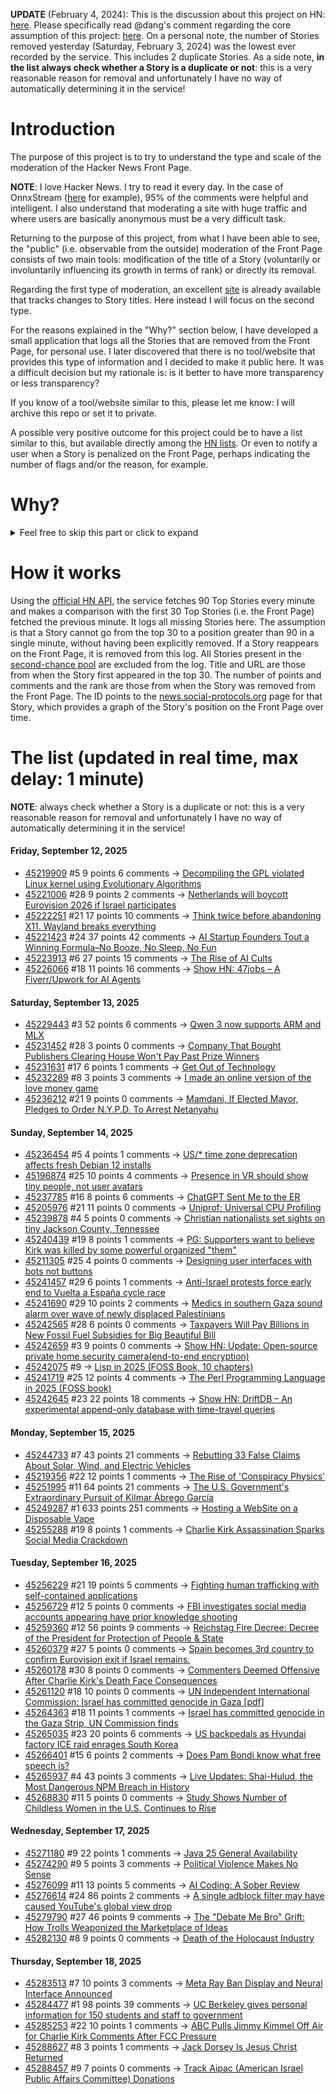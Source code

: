 **UPDATE** (February 4, 2024): This is the discussion about this project on HN: [here](https://news.ycombinator.com/item?id=39230513). Please specifically read @dang's comment regarding the core assumption of this project: [here](https://news.ycombinator.com/item?id=39231537). On a personal note, the number of Stories removed yesterday (Saturday, February 3, 2024) was the lowest ever recorded by the service. This includes 2 duplicate Stories. As a side note, **in the list always check whether a Story is a duplicate or not**: this is a very reasonable reason for removal and unfortunately I have no way of automatically determining it in the service!

# Introduction

The purpose of this project is to try to understand the type and scale of the moderation of the Hacker News Front Page.

**NOTE**: I love Hacker News. I try to read it every day. In the case of OnnxStream ([here](https://news.ycombinator.com/item?id=37752632) for example), 95% of the comments were helpful and intelligent. I also understand that moderating a site with huge traffic and where users are basically anonymous must be a very difficult task.

Returning to the purpose of this project, from what I have been able to see, the "public" (i.e. observable from the outside) moderation of the Front Page consists of two main tools: modification of the title of a Story (voluntarily or involuntarily influencing its growth in terms of rank) or directly its removal.

Regarding the first type of moderation, an excellent [site](https://hackernewstitles.netlify.app/) is already available that tracks changes to Story titles. Here instead I will focus on the second type.

For the reasons explained in the "Why?" section below, I have developed a small application that logs all the Stories that are removed from the Front Page, for personal use. I later discovered that there is no tool/website that provides this type of information and I decided to make it public here. It was a difficult decision but my rationale is: is it better to have more transparency or less transparency?

If you know of a tool/website similar to this, please let me know: I will archive this repo or set it to private.

A possible very positive outcome for this project could be to have a list similar to this, but available directly among the [HN lists](https://news.ycombinator.com/lists). Or even to notify a user when a Story is penalized on the Front Page, perhaps indicating the number of flags and/or the reason, for example.

# Why?

<details>
<summary>Feel free to skip this part or click to expand</summary>

A friend of mine posted two Stories on Hacker News related to OnnxStream (31 days apart), the first related to SDXL Turbo support and the second related to TinyLlama and Mistral 7B support.

In the case of the [first](https://news.ycombinator.com/item?id=38646969), the Story was among the first on the Front Page, until its title was changed from "Stable Diffusion Turbo on a Raspberry Pi Zero 2 generates an image in 29 minutes" to "OnnxStream: Stable Diffusion XL 1.0 Base on a Raspberry Pi Zero 2". This effectively "killed" the Story. One user pointed out that the new title didn't reflect the spirit of the Story (thanks @practice9).

In the case of the [second](https://news.ycombinator.com/item?id=38991145), the Story was in third place on the Front Page, less than an hour after the submission. In this case it was simply removed from the Front Page.

Having discovered this, perplexed, I sent an email to the moderator. @dang, who was very kind and quick in his response, explained to me that the Story had been flagged by users even without being explicitly [flagged], and that he could therefore only hypothesize the causes of the flag. His hypothesis was that (some?) users might be fed up with news related to LLMs.

While I have no reason to doubt Daniel's good faith, it's hard to believe that HN users would be tired of LLM-related news.

So I decided to develop a small console application to determine the frequency of this phenomenon (actually I was also motivated by the prospect of writing some C# code, after more than 2 years of complete abstinence). I subsequently discovered that there were no tools/websites that monitored this specific phenomenon and I therefore decided to make it public here.

</details>

# How it works

Using the [official HN API](https://github.com/HackerNews/API), the service fetches 90 Top Stories every minute and makes a comparison with the first 30 Top Stories (i.e. the Front Page) fetched the previous minute. It logs all missing Stories here. The assumption is that a Story cannot go from the top 30 to a position greater than 90 in a single minute, without having been explicitly removed. If a Story reappears on the Front Page, it is removed from this log. All Stories present in the [second-chance pool](https://news.ycombinator.com/pool) are excluded from the log. Title and URL are those from when the Story first appeared in the top 30. The number of points and comments and the rank are those from when the Story was removed from the Front Page. The ID points to the [news.social-protocols.org](https://news.social-protocols.org) page for that Story, which provides a graph of the Story's position on the Front Page over time.

# The list (updated in real time, max delay: 1 minute)

**NOTE**: always check whether a Story is a duplicate or not: this is a very reasonable reason for removal and unfortunately I have no way of automatically determining it in the service!

#### **Friday, September 12, 2025**
<!-- HN:45219909:start -->
* [45219909](https://news.social-protocols.org/stats?id=45219909) #5 9 points 6 comments -> [Decompiling the GPL violated Linux kernel using Evolutionary Algorithms](https://far.chickenkiller.com/computing/decompiling-the-kernel-using-ea/)<!-- HN:45219909:end --><!-- HN:45221006:start -->
* [45221006](https://news.social-protocols.org/stats?id=45221006) #28 9 points 2 comments -> [Netherlands will boycott Eurovision 2026 if Israel participates](https://nltimes.nl/2025/09/12/netherlands-will-boycott-2026-eurovision-israel-participates-says-broadcaster)<!-- HN:45221006:end --><!-- HN:45222251:start -->
* [45222251](https://news.social-protocols.org/stats?id=45222251) #21 17 points 10 comments -> [Think twice before abandoning X11. Wayland breaks everything](https://gist.github.com/probonopd/9feb7c20257af5dd915e3a9f2d1f2277)<!-- HN:45222251:end --><!-- HN:45221423:start -->
* [45221423](https://news.social-protocols.org/stats?id=45221423) #24 37 points 42 comments -> [AI Startup Founders Tout a Winning Formula–No Booze, No Sleep, No Fun](https://www.wsj.com/business/entrepreneurship/artificial-intelligence-startup-founders-bc730406)<!-- HN:45221423:end --><!-- HN:45223913:start -->
* [45223913](https://news.social-protocols.org/stats?id=45223913) #6 27 points 15 comments -> [The Rise of AI Cults](https://wisewolfmedia.substack.com/p/the-rise-of-ai-cults-truth-terminal)<!-- HN:45223913:end --><!-- HN:45226066:start -->
* [45226066](https://news.social-protocols.org/stats?id=45226066) #18 11 points 16 comments -> [Show HN: 47jobs – A Fiverr/Upwork for AI Agents](https://47jobs.xyz)<!-- HN:45226066:end -->
#### **Saturday, September 13, 2025**<!-- HN:45229443:start -->
* [45229443](https://news.social-protocols.org/stats?id=45229443) #3 52 points 6 comments -> [Qwen 3 now supports ARM and MLX](https://www.alizila.com/qwen-ecosystem-expands-rapidly-accelerating-ai-adoption-across-industries/)<!-- HN:45229443:end --><!-- HN:45231452:start -->
* [45231452](https://news.social-protocols.org/stats?id=45231452) #28 3 points 0 comments -> [Company That Bought Publishers Clearing House Won't Pay Past Prize Winners](https://www.nytimes.com/2025/09/12/business/pch-sweepstakes-bankruptcy-winners-unpaid.html)<!-- HN:45231452:end --><!-- HN:45231631:start -->
* [45231631](https://news.social-protocols.org/stats?id=45231631) #17 6 points 1 comments -> [Get Out of Technology](https://geohot.github.io//blog/jekyll/update/2025/09/13/get-out-of-technology.html)<!-- HN:45231631:end --><!-- HN:45232289:start -->
* [45232289](https://news.social-protocols.org/stats?id=45232289) #8 3 points 3 comments -> [I made an online version of the love money game](https://lovemoney-game.xyz)<!-- HN:45232289:end --><!-- HN:45236212:start -->
* [45236212](https://news.social-protocols.org/stats?id=45236212) #21 9 points 0 comments -> [Mamdani, If Elected Mayor, Pledges to Order N.Y.P.D. To Arrest Netanyahu](https://www.nytimes.com/2025/09/12/nyregion/mamdani-arrest-netanyahu-nyc-mayor.html)<!-- HN:45236212:end -->
#### **Sunday, September 14, 2025**
<!-- HN:45236454:start -->
* [45236454](https://news.social-protocols.org/stats?id=45236454) #5 4 points 1 comments -> [US/* time zone deprecation affects fresh Debian 12 installs](https://rachelbythebay.com/w/2025/09/12/tz/)<!-- HN:45236454:end --><!-- HN:45196874:start -->
* [45196874](https://news.social-protocols.org/stats?id=45196874) #25 10 points 4 comments -> [Presence in VR should show tiny people, not user avatars](https://interconnected.org/home/2022/05/03/landscape)<!-- HN:45196874:end --><!-- HN:45237785:start -->
* [45237785](https://news.social-protocols.org/stats?id=45237785) #16 8 points 6 comments -> [ChatGPT Sent Me to the ER](https://benorenstein.substack.com/p/chatgpt-sent-me-to-the-er)<!-- HN:45237785:end --><!-- HN:45205976:start -->
* [45205976](https://news.social-protocols.org/stats?id=45205976) #21 11 points 0 comments -> [Uniprof: Universal CPU Profiling](https://www.uniprof.sh/)<!-- HN:45205976:end --><!-- HN:45239878:start -->
* [45239878](https://news.social-protocols.org/stats?id=45239878) #4 5 points 0 comments -> [Christian nationalists set sights on tiny Jackson County, Tennessee](https://www.newschannel5.com/news/newschannel-5-investigates/confronting-hate/aiming-to-radicalize-main-street-christian-nationalists-set-sights-on-tiny-jackson-county-tennessee)<!-- HN:45239878:end --><!-- HN:45240439:start -->
* [45240439](https://news.social-protocols.org/stats?id=45240439) #19 8 points 1 comments -> [PG: Supporters want to believe Kirk was killed by some powerful organized "them"](https://twitter.com/paulg/status/1967088969986044238)<!-- HN:45240439:end --><!-- HN:45211305:start -->
* [45211305](https://news.social-protocols.org/stats?id=45211305) #25 4 points 0 comments -> [Designing user interfaces with bots not buttons](https://interconnected.org/home/2022/05/09/npcs)<!-- HN:45211305:end --><!-- HN:45241457:start -->
* [45241457](https://news.social-protocols.org/stats?id=45241457) #29 6 points 1 comments -> [Anti-Israel protests force early end to Vuelta a España cycle race](https://www.reuters.com/sports/pro-palestinian-protests-disrupt-end-vuelta-cycle-race-2025-09-14/)<!-- HN:45241457:end --><!-- HN:45241690:start -->
* [45241690](https://news.social-protocols.org/stats?id=45241690) #29 10 points 2 comments -> [Medics in southern Gaza sound alarm over wave of newly displaced Palestinians](https://www.theguardian.com/world/2025/sep/14/southern-gaza-nasser-medics-displaced-palestinians-fleeing)<!-- HN:45241690:end --><!-- HN:45242565:start -->
* [45242565](https://news.social-protocols.org/stats?id=45242565) #28 6 points 0 comments -> [Taxpayers Will Pay Billions in New Fossil Fuel Subsidies for Big Beautiful Bill](https://www.wired.com/story/us-taxpayers-will-pay-billions-in-new-fossil-fuel-subsidies-thanks-to-the-big-beautiful-bill/)<!-- HN:45242565:end --><!-- HN:45242659:start -->
* [45242659](https://news.social-protocols.org/stats?id=45242659) #3 9 points 0 comments -> [Show HN: Update: Open-source private home security camera(end-to-end encryption)](https://github.com/secluso/secluso)<!-- HN:45242659:end --><!-- HN:45242075:start -->
* [45242075](https://news.social-protocols.org/stats?id=45242075) #9 -> [Lisp in 2025 (FOSS Book, 10 chapters)](https://github.com/cloudstreet-dev/Lisp-in-2025/blob/main/01-introduction.md)<!-- HN:45242075:end --><!-- HN:45241719:start -->
* [45241719](https://news.social-protocols.org/stats?id=45241719) #25 12 points 4 comments -> [The Perl Programming Language in 2025 (FOSS book)](https://github.com/cloudstreet-dev/The-PERL-Programming-Language/blob/main/01-why-perl-still-matters.md)<!-- HN:45241719:end --><!-- HN:45242645:start -->
* [45242645](https://news.social-protocols.org/stats?id=45242645) #23 22 points 18 comments -> [Show HN: DriftDB – An experimental append-only database with time-travel queries](https://github.com/DavidLiedle/DriftDB)<!-- HN:45242645:end -->
#### **Monday, September 15, 2025**
<!-- HN:45244733:start -->
* [45244733](https://news.social-protocols.org/stats?id=45244733) #7 43 points 21 comments -> [Rebutting 33 False Claims About Solar, Wind, and Electric Vehicles](https://scholarship.law.columbia.edu/cgi/viewcontent.cgi?article=1218&context=sabin_climate_change)<!-- HN:45244733:end --><!-- HN:45219356:start -->
* [45219356](https://news.social-protocols.org/stats?id=45219356) #22 12 points 1 comments -> [The Rise of 'Conspiracy Physics'](https://www.wsj.com/science/physics/the-rise-of-conspiracy-physics-dd79fe36)<!-- HN:45219356:end --><!-- HN:45251995:start -->
* [45251995](https://news.social-protocols.org/stats?id=45251995) #11 64 points 21 comments -> [The U.S. Government's Extraordinary Pursuit of Kilmar Ábrego García](https://www.newyorker.com/news/the-lede/the-us-governments-extraordinary-pursuit-of-kilmar-abrego-garcia)<!-- HN:45251995:end --><!-- HN:45249287:start -->
* [45249287](https://news.social-protocols.org/stats?id=45249287) #1 633 points 251 comments -> [Hosting a WebSite on a Disposable Vape](https://bogdanthegeek.github.io/blog/projects/vapeserver/)<!-- HN:45249287:end --><!-- HN:45255288:start -->
* [45255288](https://news.social-protocols.org/stats?id=45255288) #19 8 points 1 comments -> [Charlie Kirk Assassination Sparks Social Media Crackdown](https://www.kenklippenstein.com/p/charlie-kirk-assassination-sparks)<!-- HN:45255288:end -->
#### **Tuesday, September 16, 2025**
<!-- HN:45256229:start -->
* [45256229](https://news.social-protocols.org/stats?id=45256229) #21 19 points 5 comments -> [Fighting human trafficking with self-contained applications](https://lwn.net/SubscriberLink/1036916/2b10f1356b7ab0e7/)<!-- HN:45256229:end --><!-- HN:45256729:start -->
* [45256729](https://news.social-protocols.org/stats?id=45256729) #12 5 points 0 comments -> [FBI investigates social media accounts appearing have prior knowledge shooting](https://thepostmillennial.com/fbi-investigates-social-media-accounts-appearing-to-have-knowledge-of-charlie-kirk-shooting-beforehand-report)<!-- HN:45256729:end --><!-- HN:45259360:start -->
* [45259360](https://news.social-protocols.org/stats?id=45259360) #12 56 points 9 comments -> [Reichstag Fire Decree: Decree of the President for Protection of People & State](https://encyclopedia.ushmm.org/content/en/article/reichstag-fire-decree)<!-- HN:45259360:end --><!-- HN:45260379:start -->
* [45260379](https://news.social-protocols.org/stats?id=45260379) #27 5 points 0 comments -> [Spain becomes 3rd country to confirm Eurovision exit if Israel remains.](https://www.thejournal.ie/spain-becomes-first-of-eurovision-big-five-countries-to-confirm-it-will-withdraw-if-israel-remains-in-contest-6818193-Sep2025/)<!-- HN:45260379:end --><!-- HN:45260178:start -->
* [45260178](https://news.social-protocols.org/stats?id=45260178) #30 8 points 0 comments -> [Commenters Deemed Offensive After Charlie Kirk's Death Face Consequences](https://time.com/7316628/charlie-kirk-death-celebrations-social-media-consequences-fired-immigrants-deport/)<!-- HN:45260178:end --><!-- HN:45261120:start -->
* [45261120](https://news.social-protocols.org/stats?id=45261120) #18 10 points 0 comments -> [UN Independent International Commission: Israel has committed genocide in Gaza [pdf]](https://www.ohchr.org/sites/default/files/documents/hrbodies/hrcouncil/sessions-regular/session60/advance-version/a-hrc-60-crp-3.pdf)<!-- HN:45261120:end --><!-- HN:45264363:start -->
* [45264363](https://news.social-protocols.org/stats?id=45264363) #18 11 points 1 comments -> [Israel has committed genocide in the Gaza Strip, UN Commission finds](https://www.ohchr.org/en/press-releases/2025/09/israel-has-committed-genocide-gaza-strip-un-commission-finds)<!-- HN:45264363:end --><!-- HN:45265035:start -->
* [45265035](https://news.social-protocols.org/stats?id=45265035) #23 20 points 6 comments -> [US backpedals as Hyundai factory ICE raid enrages South Korea](https://www.theregister.com/2025/09/16/us_hyundai_immigration/)<!-- HN:45265035:end --><!-- HN:45266401:start -->
* [45266401](https://news.social-protocols.org/stats?id=45266401) #15 6 points 2 comments -> [Does Pam Bondi know what free speech is?](https://thespectator.com/topic/pam-bondi-know-what-free-speech/)<!-- HN:45266401:end --><!-- HN:45265937:start -->
* [45265937](https://news.social-protocols.org/stats?id=45265937) #4 43 points 3 comments -> [Live Updates: Shai-Hulud, the Most Dangerous NPM Breach in History](https://www.koi.security/blog/shai-hulud-npm-supply-chain-attack-crowdstrike-tinycolor)<!-- HN:45265937:end --><!-- HN:45268830:start -->
* [45268830](https://news.social-protocols.org/stats?id=45268830) #11 5 points 0 comments -> [Study Shows Number of Childless Women in the U.S. Continues to Rise](https://www.unh.edu/unhtoday/news/release/2025/09/15/study-shows-number-childless-women-us-continues-rise)<!-- HN:45268830:end -->
#### **Wednesday, September 17, 2025**<!-- HN:45271180:start -->
* [45271180](https://news.social-protocols.org/stats?id=45271180) #9 22 points 1 comments -> [Java 25 General Availability](https://jdk.java.net/25/)<!-- HN:45271180:end --><!-- HN:45274290:start -->
* [45274290](https://news.social-protocols.org/stats?id=45274290) #9 5 points 3 comments -> [Political Violence Makes No Sense](https://avi-loeb.medium.com/political-violence-makes-no-sense-cee20addd441)<!-- HN:45274290:end --><!-- HN:45276099:start -->
* [45276099](https://news.social-protocols.org/stats?id=45276099) #11 13 points 5 comments -> [AI Coding: A Sober Review](https://www.ubicloud.com/blog/ai-coding-a-sober-review)<!-- HN:45276099:end --><!-- HN:45276614:start -->
* [45276614](https://news.social-protocols.org/stats?id=45276614) #24 86 points 2 comments -> [A single adblock filter may have caused YouTube's global view drop](https://github.com/easylist/easylist/issues/22375)<!-- HN:45276614:end --><!-- HN:45279790:start -->
* [45279790](https://news.social-protocols.org/stats?id=45279790) #27 46 points 9 comments -> [The "Debate Me Bro" Grift: How Trolls Weaponized the Marketplace of Ideas](https://www.techdirt.com/2025/09/17/the-debate-me-bro-grift-how-trolls-weaponized-the-marketplace-of-ideas/)<!-- HN:45279790:end --><!-- HN:45282130:start -->
* [45282130](https://news.social-protocols.org/stats?id=45282130) #8 9 points 0 comments -> [Death of the Holocaust Industry](https://chrishedges.substack.com/p/death-of-the-holocaust-industry-read)<!-- HN:45282130:end -->
#### **Thursday, September 18, 2025**
<!-- HN:45283513:start -->
* [45283513](https://news.social-protocols.org/stats?id=45283513) #7 10 points 3 comments -> [Meta Ray Ban Display and Neural Interface Announced](https://about.fb.com/news/2025/09/meta-ray-ban-display-ai-glasses-emg-wristband/)<!-- HN:45283513:end --><!-- HN:45284477:start -->
* [45284477](https://news.social-protocols.org/stats?id=45284477) #1 98 points 39 comments -> [UC Berkeley gives personal information for 150 students and staff to government](https://www.dailycal.org/news/campus/uc-berkeley-turns-over-personal-information-of-more-than-150-students-and-staff-to-federal/article_a4aad3e1-bbba-42cc-92d7-a7964d9641c5.html)<!-- HN:45284477:end --><!-- HN:45285253:start -->
* [45285253](https://news.social-protocols.org/stats?id=45285253) #22 10 points 1 comments -> [ABC Pulls Jimmy Kimmel Off Air for Charlie Kirk Comments After FCC Pressure](https://www.nytimes.com/2025/09/17/business/media/abc-jimmy-kimmel.html)<!-- HN:45285253:end --><!-- HN:45288627:start -->
* [45288627](https://news.social-protocols.org/stats?id=45288627) #8 3 points 1 comments -> [Jack Dorsey Is Jesus Christ Returned](https://indignified.substack.com/p/jack-dorsey-is-jesus-christ-returned)<!-- HN:45288627:end --><!-- HN:45288457:start -->
* [45288457](https://news.social-protocols.org/stats?id=45288457) #9 7 points 0 comments -> [Track Aipac (American Israel Public Affairs Committee) Donations](https://www.trackaipac.com)<!-- HN:45288457:end -->
